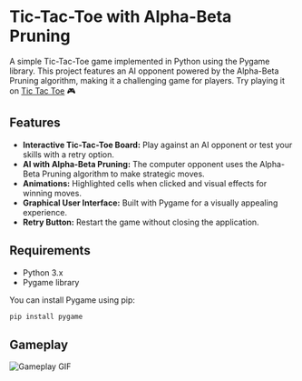 # Tic-Tac-Toe with Alpha-Beta Pruning

A simple Tic-Tac-Toe game implemented in Python using the Pygame library. This project features an AI opponent powered by the Alpha-Beta Pruning algorithm, making it a challenging game for players. Try playing it on [Tic Tac Toe](https://joise-s-arakkal.github.io/Tic-Tac-Toe-Pygame-Alpha-Beta-Pruning/) 🎮

## Features

- **Interactive Tic-Tac-Toe Board:** Play against an AI opponent or test your skills with a retry option.
- **AI with Alpha-Beta Pruning:** The computer opponent uses the Alpha-Beta Pruning algorithm to make strategic moves.
- **Animations:** Highlighted cells when clicked and visual effects for winning moves.
- **Graphical User Interface:** Built with Pygame for a visually appealing experience.
- **Retry Button:** Restart the game without closing the application.

## Requirements

- Python 3.x
- Pygame library

You can install Pygame using pip:

```bash
pip install pygame
```

## Gameplay

![Gameplay GIF](https://github.com/R929RRJQ/Tic-Tac-Toe-Pygame-Alpha-Beta-Pruning/blob/main/Game_Play.gif)
